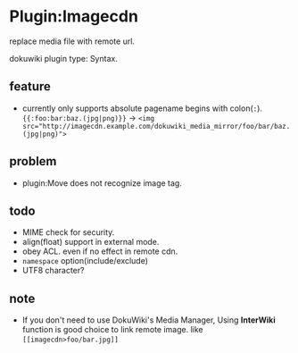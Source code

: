 # Plugin:Imagecdn
replace media file with remote url.

dokuwiki plugin type: Syntax.

## feature

* currently only supports absolute pagename begins with colon(`:`). `{{:foo:bar:baz.(jpg|png)}}` -> `<img src="http://imagecdn.example.com/dokuwiki_media_mirror/foo/bar/baz.(jpg|png)">`

## problem

* plugin:Move does not recognize image tag.

## todo
* MIME check for security.
* align(float) support in external mode.
* obey ACL. even if no effect in remote cdn.
* `namespace` option(include/exclude)
* UTF8 character?

## note
* If you don't need to use DokuWiki's Media Manager, Using **InterWiki** function is good choice to link remote image. like `[[imagecdn>foo/bar.jpg]]`
